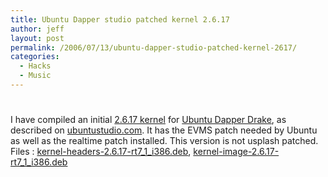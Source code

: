 ```yaml
---
title: Ubuntu Dapper studio patched kernel 2.6.17
author: jeff
layout: post
permalink: /2006/07/13/ubuntu-dapper-studio-patched-kernel-2617/
categories:
  - Hacks
  - Music
---
```

# 

I have compiled an initial [2.6.17 kernel][1] for [Ubuntu Dapper Drake][2], as described on [ubuntustudio.com][3]. It has the EVMS patch needed by Ubuntu as well as the realtime patch installed. This version is not usplash patched. Files : [kernel-headers-2.6.17-rt7\_1\_i386.deb][4], [kernel-image-2.6.17-rt7\_1\_i386.deb][5]

 [1]: http://www.kernel.org/
 [2]: http://www.ubuntu.com/
 [3]: http://ubuntustudio.com/wiki/index.php/Dapper:Studio_Preparation
 [4]: http://jbuchbinder.com.nyud.net:8090/files/kernel-headers-2.6.17-rt7_1_i386.deb
 [5]: http://jbuchbinder.com.nyud.net:8090/files/kernel-image-2.6.17-rt7_1_i386.deb

